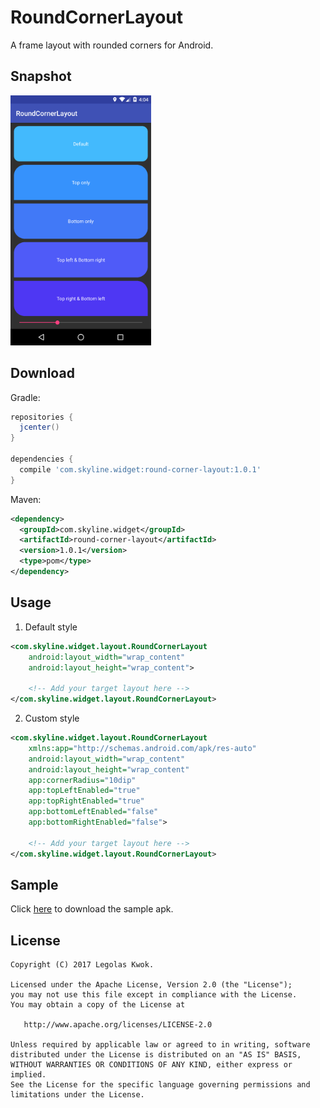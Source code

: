 RoundCornerLayout
==========
A frame layout with rounded corners for Android.

Snapshot
----------
<img width="225" height="400" src="/static/snapshot.png"/>

Download
----------
Gradle:

```gradle
repositories {
  jcenter()
}

dependencies {
  compile 'com.skyline.widget:round-corner-layout:1.0.1'
}
```

Maven:

```xml
<dependency>
  <groupId>com.skyline.widget</groupId>
  <artifactId>round-corner-layout</artifactId>
  <version>1.0.1</version>
  <type>pom</type>
</dependency>
```

Usage
----------
1. Default style

```xml
<com.skyline.widget.layout.RoundCornerLayout
    android:layout_width="wrap_content"
    android:layout_height="wrap_content">

    <!-- Add your target layout here -->
</com.skyline.widget.layout.RoundCornerLayout>
```

2. Custom style

```xml
<com.skyline.widget.layout.RoundCornerLayout
    xmlns:app="http://schemas.android.com/apk/res-auto"
    android:layout_width="wrap_content"
    android:layout_height="wrap_content"
    app:cornerRadius="10dip"
    app:topLeftEnabled="true"
    app:topRightEnabled="true"
    app:bottomLeftEnabled="false"
    app:bottomRightEnabled="false">

    <!-- Add your target layout here -->
</com.skyline.widget.layout.RoundCornerLayout>
```

Sample
----------
Click [here](https://raw.githubusercontent.com/skyline1631/RoundCornerLayout/master/static/rcl-sample.apk) to download the sample apk.

License
----------

    Copyright (C) 2017 Legolas Kwok.

    Licensed under the Apache License, Version 2.0 (the "License");
    you may not use this file except in compliance with the License.
    You may obtain a copy of the License at

       http://www.apache.org/licenses/LICENSE-2.0

    Unless required by applicable law or agreed to in writing, software
    distributed under the License is distributed on an "AS IS" BASIS,
    WITHOUT WARRANTIES OR CONDITIONS OF ANY KIND, either express or implied.
    See the License for the specific language governing permissions and
    limitations under the License.
